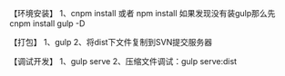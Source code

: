 
【环境安装】
1、cnpm install 或者 npm install 如果发现没有装gulp那么先cnpm install gulp -D

【打包】
1、gulp 
2、将dist下文件复制到SVN提交服务器

【调试开发】
1、gulp serve
2、压缩文件调试：gulp serve:dist